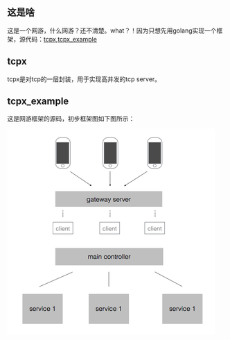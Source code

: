 这是啥
-----
这是一个网游，什么网游？还不清楚。what？！因为只想先用golang实现一个框架，源代码：[tcpx](github.com/sctlee/tcpx),[tcpx_example](github.com/sctlee/tcpx_example)

## tcpx
tcpx是对tcp的一层封装，用于实现高并发的tcp server。

## tcpx_example
这是网游框架的源码，初步框架图如下图所示：

![growtree初步设计图](../images/growtree-original-design.png)
